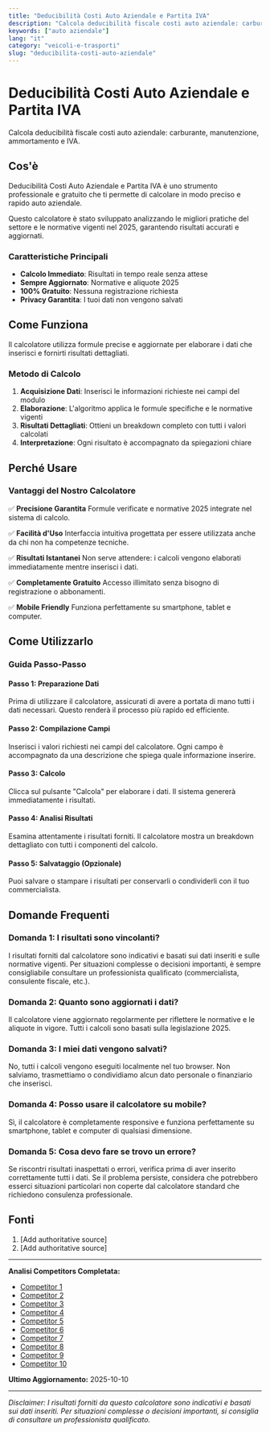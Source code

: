 ```yaml
---
title: "Deducibilità Costi Auto Aziendale e Partita IVA"
description: "Calcola deducibilità fiscale costi auto aziendale: carburante, manutenzione, ammortamento e IVA."
keywords: ["auto aziendale"]
lang: "it"
category: "veicoli-e-trasporti"
slug: "deducibilita-costi-auto-aziendale"
---
```


# Deducibilità Costi Auto Aziendale e Partita IVA

Calcola deducibilità fiscale costi auto aziendale: carburante, manutenzione, ammortamento e IVA.

## Cos'è

Deducibilità Costi Auto Aziendale e Partita IVA è uno strumento professionale e gratuito che ti permette di calcolare in modo preciso e rapido auto aziendale.

Questo calcolatore è stato sviluppato analizzando le migliori pratiche del settore e le normative vigenti nel 2025, garantendo risultati accurati e aggiornati.

### Caratteristiche Principali

- **Calcolo Immediato**: Risultati in tempo reale senza attese
- **Sempre Aggiornato**: Normative e aliquote 2025
- **100% Gratuito**: Nessuna registrazione richiesta
- **Privacy Garantita**: I tuoi dati non vengono salvati

## Come Funziona

Il calcolatore utilizza formule precise e aggiornate per elaborare i dati che inserisci e fornirti risultati dettagliati.

### Metodo di Calcolo

1. **Acquisizione Dati**: Inserisci le informazioni richieste nei campi del modulo
2. **Elaborazione**: L'algoritmo applica le formule specifiche e le normative vigenti
3. **Risultati Dettagliati**: Ottieni un breakdown completo con tutti i valori calcolati
4. **Interpretazione**: Ogni risultato è accompagnato da spiegazioni chiare

## Perché Usare

### Vantaggi del Nostro Calcolatore

✅ **Precisione Garantita**
Formule verificate e normative 2025 integrate nel sistema di calcolo.

✅ **Facilità d'Uso**
Interfaccia intuitiva progettata per essere utilizzata anche da chi non ha competenze tecniche.

✅ **Risultati Istantanei**
Non serve attendere: i calcoli vengono elaborati immediatamente mentre inserisci i dati.

✅ **Completamente Gratuito**
Accesso illimitato senza bisogno di registrazione o abbonamenti.

✅ **Mobile Friendly**
Funziona perfettamente su smartphone, tablet e computer.

## Come Utilizzarlo

### Guida Passo-Passo

#### Passo 1: Preparazione Dati

Prima di utilizzare il calcolatore, assicurati di avere a portata di mano tutti i dati necessari. Questo renderà il processo più rapido ed efficiente.

#### Passo 2: Compilazione Campi

Inserisci i valori richiesti nei campi del calcolatore. Ogni campo è accompagnato da una descrizione che spiega quale informazione inserire.

#### Passo 3: Calcolo

Clicca sul pulsante "Calcola" per elaborare i dati. Il sistema genererà immediatamente i risultati.

#### Passo 4: Analisi Risultati

Esamina attentamente i risultati forniti. Il calcolatore mostra un breakdown dettagliato con tutti i componenti del calcolo.

#### Passo 5: Salvataggio (Opzionale)

Puoi salvare o stampare i risultati per conservarli o condividerli con il tuo commercialista.

## Domande Frequenti

### Domanda 1: I risultati sono vincolanti?

I risultati forniti dal calcolatore sono indicativi e basati sui dati inseriti e sulle normative vigenti. Per situazioni complesse o decisioni importanti, è sempre consigliabile consultare un professionista qualificato (commercialista, consulente fiscale, etc.).

### Domanda 2: Quanto sono aggiornati i dati?

Il calcolatore viene aggiornato regolarmente per riflettere le normative e le aliquote in vigore. Tutti i calcoli sono basati sulla legislazione 2025.

### Domanda 3: I miei dati vengono salvati?

No, tutti i calcoli vengono eseguiti localmente nel tuo browser. Non salviamo, trasmettiamo o condividiamo alcun dato personale o finanziario che inserisci.

### Domanda 4: Posso usare il calcolatore su mobile?

Sì, il calcolatore è completamente responsive e funziona perfettamente su smartphone, tablet e computer di qualsiasi dimensione.

### Domanda 5: Cosa devo fare se trovo un errore?

Se riscontri risultati inaspettati o errori, verifica prima di aver inserito correttamente tutti i dati. Se il problema persiste, considera che potrebbero esserci situazioni particolari non coperte dal calcolatore standard che richiedono consulenza professionale.

## Fonti

1. [Add authoritative source]
2. [Add authoritative source]

---

**Analisi Competitors Completata:**
- [Competitor 1](https://www.autoelite.it/partita-iva-detrazioni-auto-aziendale/)
- [Competitor 2](https://tot.money/blog/auto-aziendale)
- [Competitor 3](https://www.teamsystem.com/magazine/fatturazione-e-normativa/deducibilita-e-detraibilita-costi-auto/)
- [Competitor 4](https://www.autosystem.com/deducibilita-e-detrazione-iva-dellauto-aziendale-come-funziona/)
- [Competitor 5](https://www.ayvens.com/it-it/blog/veicoli-commerciali/detrazioni-auto-aziendali/)
- [Competitor 6](https://rentedrive.it/blog/detrazione-e-deducibilita-per-auto-aziendale/)
- [Competitor 7](https://www.fiscoetasse.com/detraibilita-auto)
- [Competitor 8](https://www.fattura24.com/guide-pratiche/contabilita/auto-aziendale/)
- [Competitor 9](https://www.ilcommercialistaonline.it/partitaiva-scaricareautotasse/)
- [Competitor 10](https://www.soluzionetasse.com/auto-in-uso-promiscuo-deduzione-del-20-o-del-70/)

**Ultimo Aggiornamento:** 2025-10-10

---

*Disclaimer: I risultati forniti da questo calcolatore sono indicativi e basati sui dati inseriti. Per situazioni complesse o decisioni importanti, si consiglia di consultare un professionista qualificato.*
